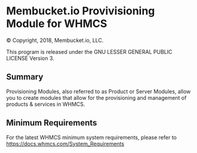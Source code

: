 # Membucket.io Provivisioning Module for WHMCS #

© Copyright, 2018, Membucket.io, LLC.

This program is released under the GNU LESSER GENERAL PUBLIC LICENSE Version 3.

## Summary ##

Provisioning Modules, also referred to as Product or Server Modules, allow you
to create modules that allow for the provisioning and management of products &
services in WHMCS.

## Minimum Requirements ##

For the latest WHMCS minimum system requirements, please refer to
https://docs.whmcs.com/System_Requirements
